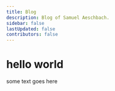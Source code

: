 ```yaml
---
title: Blog
description: Blog of Samuel Aeschbach.
sidebar: false
lastUpdated: false
contributors: false
---
```


# hello world
some text goes here
